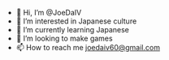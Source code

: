 - 👋 Hi, I’m @JoeDaIV
- 👀 I’m interested in Japanese culture
- 🌱 I’m currently learning Japanese
- 💞️ I’m looking to make games
- 📫 How to reach me joedaiv60@gmail.com



<!---
JoeDaIV/JoeDaIV is a ✨ special ✨ repository because its `README.md` (this file) appears on your GitHub profile.
You can click the Preview link to take a look at your changes.
--->
